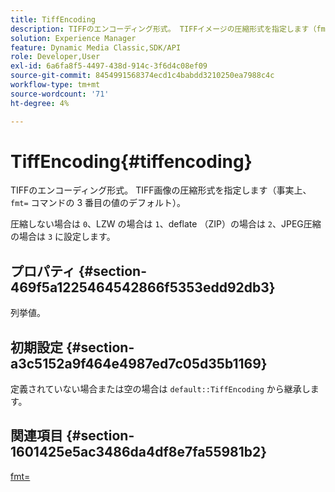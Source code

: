 ```yaml
---
title: TiffEncoding
description: TIFFのエンコーディング形式。 TIFFイメージの圧縮形式を指定します（fmt= コマンドの 3 番目の値のデフォルト）。
solution: Experience Manager
feature: Dynamic Media Classic,SDK/API
role: Developer,User
exl-id: 6a6fa8f5-4497-438d-914c-3f6d4c08ef09
source-git-commit: 8454991568374ecd1c4babdd3210250ea7988c4c
workflow-type: tm+mt
source-wordcount: '71'
ht-degree: 4%

---
```


# TiffEncoding{#tiffencoding}

TIFFのエンコーディング形式。 TIFF画像の圧縮形式を指定します（事実上、`fmt=` コマンドの 3 番目の値のデフォルト）。

圧縮しない場合は `0`、LZW の場合は `1`、deflate （ZIP）の場合は `2`、JPEG圧縮の場合は `3` に設定します。

## プロパティ {#section-469f5a1225464542866f5353edd92db3}

列挙値。

## 初期設定 {#section-a3c5152a9f464e4987ed7c05d35b1169}

定義されていない場合または空の場合は `default::TiffEncoding` から継承します。

## 関連項目 {#section-1601425e5ac3486da4df8e7fa55981b2}

[fmt=](../../../../../ir-api/http-protocol/image-rendering-api-ref/c-ir-http-protocol-ref/c-ir-http-protocol-command-reference/r-ir-fmt.md#reference-4c743f67d56b47c5b774fcc900ff758c)
